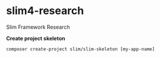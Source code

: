 # slim4-research #
Slim Framework Research

**Create project skeleton**
```batch
composer create-project slim/slim-skeleton [my-app-name]
```


